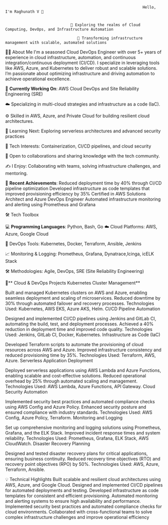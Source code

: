                                                                  Hello, I'm Raghunath V 👋


                                 🚀 Exploring the realms of Cloud Computing, DevOps, and Infrastructure Automation 

                                    🎯 Transforming infrastructure management with scalable, automated solutions

🧑‍💻 About Me I'm a seasoned Cloud DevOps Engineer with over 5+ years of experience in cloud infrastructure, automation, and continuous integration/continuous deployment (CI/CD). I specialize in leveraging tools like AWS, Azure, and Kubernetes to deliver robust and scalable solutions. I’m passionate about optimizing infrastructure and driving automation to achieve operational excellence.

🔭 **Currently Working On**: AWS Cloud DevOps and Site Reliability Engineering (SRE) 

☁️ Specializing in multi-cloud strategies and infrastructure as a code (IaC).

⚙️ Skilled in AWS, Azure, and Private Cloud for building resilient cloud architectures. 

🌱 Learning Next: Exploring serverless architectures and advanced security practices 

🌟 Tech Interests: Containerization, CI/CD pipelines, and cloud security 

🌟 Open to collaborations and sharing knowledge with the tech community.

✍️ I Enjoy: Collaborating with teams, solving infrastructure challenges, and mentoring.

🎯 **Recent Achievements**: Reduced deployment time by 40% through CI/CD pipeline optimization Developed infrastructure as code templates that improved provisioning efficiency by 35% Certified in AWS Solutions Architect and Azure DevOps Engineer Automated infrastructure monitoring and alerting using Prometheus and Grafana 

🛠️ Tech Toolbox

💻 **Programming Languages**: Python, Bash, Go ☁️ Cloud Platforms: AWS, Azure, Google Cloud 

🔧 DevOps Tools: Kubernetes, Docker, Terraform, Ansible, Jenkins 

📈 Monitoring & Logging: Prometheus, Grafana, Dynatrace,Icinga, icELK Stack 

🛠️ Methodologies: Agile, DevOps, SRE (Site Reliability Engineering)

🏥** Cloud & DevOps Projects Kubernetes Cluster Management**

Built and managed Kubernetes clusters on AWS and Azure, enabling seamless deployment and scaling of microservices. Reduced downtime by 30% through automated failover and recovery processes. Technologies Used: Kubernetes, AWS EKS, Azure AKS, Helm. CI/CD Pipeline Automation

Designed and implemented CI/CD pipelines using Jenkins and GitLab CI, automating the build, test, and deployment processes. Achieved a 40% reduction in deployment time and improved code quality. Technologies Used: Jenkins, GitLab CI, Docker, Kubernetes. Infrastructure as Code (IaC)

Developed Terraform scripts to automate the provisioning of cloud resources across AWS and Azure. Improved infrastructure consistency and reduced provisioning time by 35%. Technologies Used: Terraform, AWS, Azure. Serverless Application Deployment

Deployed serverless applications using AWS Lambda and Azure Functions, enabling scalable and cost-effective solutions. Reduced operational overhead by 25% through automated scaling and management. Technologies Used: AWS Lambda, Azure Functions, API Gateway. Cloud Security Automation

Implemented security best practices and automated compliance checks using AWS Config and Azure Policy. Enhanced security posture and ensured compliance with industry standards. Technologies Used: AWS Config, Azure Policy, Terraform. Monitoring and Logging

Set up comprehensive monitoring and logging solutions using Prometheus, Grafana, and the ELK Stack. Improved incident response times and system reliability. Technologies Used: Prometheus, Grafana, ELK Stack, AWS CloudWatch. Disaster Recovery Planning

Designed and tested disaster recovery plans for critical applications, ensuring business continuity. Reduced recovery time objectives (RTO) and recovery point objectives (RPO) by 50%. Technologies Used: AWS, Azure, Terraform, Ansible.

💡 Technical Highlights Built scalable and resilient cloud architectures using AWS, Azure, and Google Cloud. Designed and implemented CI/CD pipelines for automated deployments and testing. Developed infrastructure as code templates for consistent and efficient provisioning. Automated monitoring and alerting systems to ensure high availability and performance. Implemented security best practices and automated compliance checks for cloud environments. Collaborated with cross-functional teams to solve complex infrastructure challenges and improve operational efficiency
